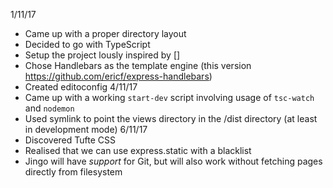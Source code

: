 1/11/17
- Came up with a proper directory layout
- Decided to go with TypeScript
- Setup the project lously inspired by []
- Chose Handlebars as the template engine (this version https://github.com/ericf/express-handlebars)
- Created editoconfig
4/11/17
- Came up with a working `start-dev` script involving usage of `tsc-watch` and `nodemon`
- Used symlink to point the views directory in the /dist directory (at least in development mode)
6/11/17
- Discovered Tufte CSS
- Realised that we can use express.static with a blacklist
- Jingo will have _support_ for Git, but will also work without fetching pages directly from filesystem
